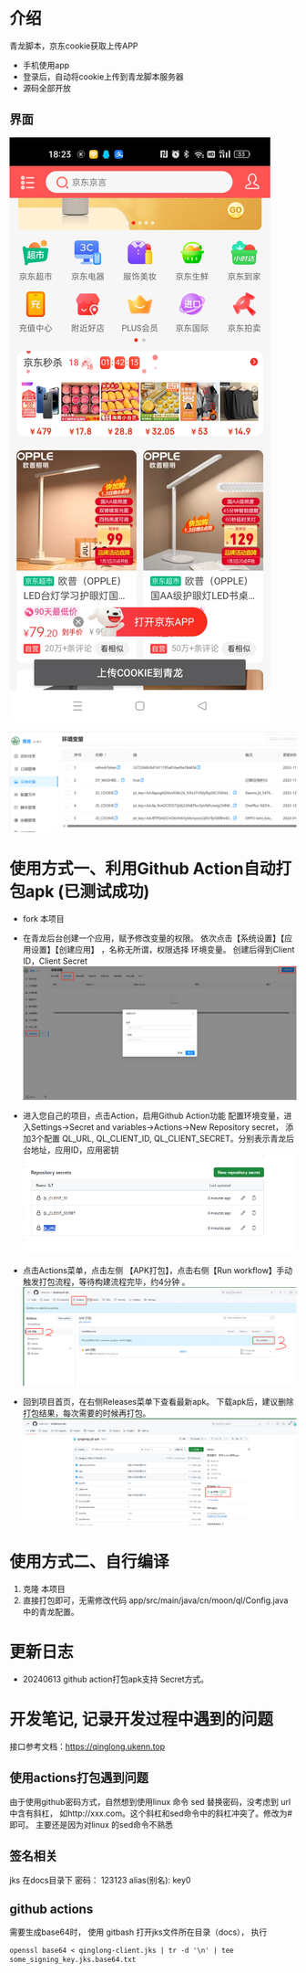 # 介绍
青龙脚本，京东cookie获取上传APP
- 手机使用app
- 登录后，自动将cookie上传到青龙脚本服务器
- 源码全部开放



## 界面
![docs/app.png](docs/app.png)

![docs/web.png](docs/web.png)




# 使用方式一、利用Github Action自动打包apk (已测试成功)
- fork 本项目 
- 在青龙后台创建一个应用，赋予修改变量的权限。 依次点击【系统设置】【应用设置】【创建应用】 ，名称无所谓，权限选择 环境变量。 创建后得到Client ID，Client Secret
  ![img.png](docs/ql-app.png)
- 进入您自己的项目，点击Action，启用Github Action功能 配置环境变量，进入Settings->Secret and variables->Actions->New Repository secret， 添加3个配置
   QL_URL, QL_CLIENT_ID, QL_CLIENT_SECRET。分别表示青龙后台地址，应用ID，应用密钥
   ![img.png](docs/actions.png)

- 点击Actions菜单，点击左侧 【APK打包】，点击右侧【Run workflow】手动触发打包流程，等待构建流程完毕，约4分钟 。 
   ![img.png](docs/run.png)
- 回到项目首页，在右侧Releases菜单下查看最新apk。 下载apk后，建议删除打包结果，每次需要的时候再打包。
   ![img.png](docs/release.png)

# 使用方式二、自行编译
1. 克隆 本项目
2. 直接打包即可，无需修改代码 app/src/main/java/cn/moon/ql/Config.java 中的青龙配置。

# 更新日志
- 20240613 github action打包apk支持 Secret方式。 

# 开发笔记, 记录开发过程中遇到的问题
接口参考文档：https://qinglong.ukenn.top

## 使用actions打包遇到问题
 由于使用github密码方式，自然想到使用linux 命令 sed 替换密码，没考虑到 url 中含有斜杠， 如http://xxx.com。这个斜杠和sed命令中的斜杠冲突了。修改为#即可。
 主要还是因为对linux 的sed命令不熟悉

## 签名相关
jks 在docs目录下
密码： 123123
alias(别名): key0 

## github actions
需要生成base64时， 使用 gitbash 打开jks文件所在目录（docs）， 执行
```
openssl base64 < qinglong-client.jks | tr -d '\n' | tee some_signing_key.jks.base64.txt
```



